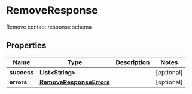 

# RemoveResponse

Remove contact response schema
## Properties

Name | Type | Description | Notes
------------ | ------------- | ------------- | -------------
**success** | **List&lt;String&gt;** |  |  [optional]
**errors** | [**RemoveResponseErrors**](RemoveResponseErrors.md) |  |  [optional]



